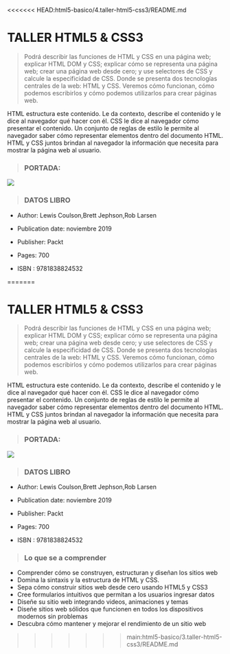<<<<<<< HEAD:html5-basico/4.taller-html5-css3/README.md
# TALLER HTML5 & CSS3

> Podrá describir las funciones de HTML y CSS en una página web; explicar HTML DOM y CSS; explicar cómo se representa una página web; crear una página web desde cero; y use selectores de CSS y calcule la especificidad de CSS. Donde se presenta dos tecnologías centrales de la web: HTML y CSS. Veremos cómo funcionan, cómo podemos escribirlos y cómo podemos utilizarlos para crear páginas web.

HTML estructura este contenido. Le da contexto, describe el contenido y le dice al navegador qué hacer con él. CSS le dice al navegador cómo presentar el contenido. Un conjunto de reglas de estilo le permite al navegador saber cómo representar elementos dentro del documento HTML. HTML y CSS juntos brindan al navegador la información que necesita para mostrar la página web al usuario.


> ### PORTADA: 

![](https://i.ibb.co/rMKV4bh/smaller.png)

> ### DATOS LIBRO
-  Author: Lewis Coulson,Brett Jephson,Rob Larsen
- Publication date: noviembre 2019

- Publisher: Packt

- Pages: 700

- ISBN :  9781838824532

=======
# TALLER HTML5 & CSS3

> Podrá describir las funciones de HTML y CSS en una página web; explicar HTML DOM y CSS; explicar cómo se representa una página web; crear una página web desde cero; y use selectores de CSS y calcule la especificidad de CSS. Donde se presenta dos tecnologías centrales de la web: HTML y CSS. Veremos cómo funcionan, cómo podemos escribirlos y cómo podemos utilizarlos para crear páginas web.

HTML estructura este contenido. Le da contexto, describe el contenido y le dice al navegador qué hacer con él. CSS le dice al navegador cómo presentar el contenido. Un conjunto de reglas de estilo le permite al navegador saber cómo representar elementos dentro del documento HTML. HTML y CSS juntos brindan al navegador la información que necesita para mostrar la página web al usuario.


> ### PORTADA: 

![](https://i.ibb.co/rMKV4bh/smaller.png)

> ### DATOS LIBRO
-  Author: Lewis Coulson,Brett Jephson,Rob Larsen
- Publication date: noviembre 2019

- Publisher: Packt

- Pages: 700

- ISBN :  9781838824532

> ### Lo que se a comprender

- Comprender cómo se construyen, estructuran y diseñan los sitios web
- Domina la sintaxis y la estructura de HTML y CSS.
- Sepa cómo construir sitios web desde cero usando HTML5 y CSS3
- Cree formularios intuitivos que permitan a los usuarios ingresar datos
- Diseñe su sitio web integrando videos, animaciones y temas
- Diseñe sitios web sólidos que funcionen en todos los dispositivos modernos sin problemas
- Descubra cómo mantener y mejorar el rendimiento de un sitio web
>>>>>>> main:html5-basico/3.taller-html5-css3/README.md
